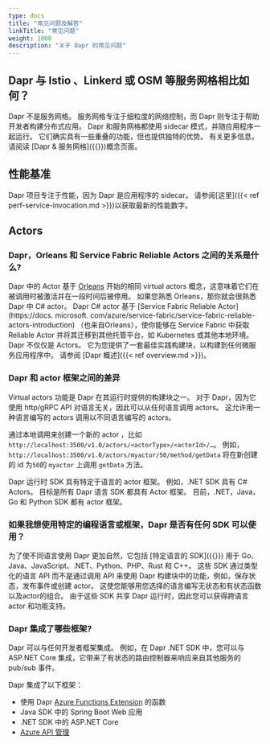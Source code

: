 ```yaml
---
type: docs
title: "常见问题及解答"
linkTitle: "常见问题"
weight: 1000
description: "关于 Dapr 的常见问题"
---
```


## Dapr 与 Istio 、Linkerd 或 OSM 等服务网格相比如何？
Dapr 不是服务网格。 服务网格专注于细粒度的网络控制，而 Dapr 则专注于帮助开发者构建分布式应用。 Dapr 和服务网格都使用 sidecar 模式，并随应用程序一起运行。 它们确实具有一些重叠的功能，但也提供独特的优势。 有关更多信息，请阅读 [Dapr & 服务网格]({{<ref service-mesh>}})概念页面。

## 性能基准
Dapr 项目专注于性能，因为 Dapr 是应用程序的 sidecar。 请参阅[这里]({{< ref perf-service-invocation.md >}})以获取最新的性能数字。

## Actors

### Dapr，Orleans 和 Service Fabric Reliable Actors 之间的关系是什么?

Dapr 中的 Actor 基于 [Orleans](https://www.microsoft.com/research/project/orleans-virtual-actors/) 开始的相同 virtual actors 概念，这意味着它们在被调用时被激活并在一段时间后被停用。 如果您熟悉 Orleans，那你就会很熟悉 Dapr 中 C# actor。 Dapr C# actor 基于 [Service Fabric Reliable Actor](https://docs. microsoft. com/azure/service-fabric/service-fabric-reliable-actors-introduction) （也来自Orleans），使你能够在 Service Fabric 中获取 Reliable Actor 并将其迁移到其他托管平台，如 Kubernetes 或其他本地环境。 Dapr 不仅仅是 Actors。 它为您提供了一套最佳实践构建块，以构建到任何微服务应用程序中。 请参阅 [Dapr 概述]({{< ref overview.md >}})。

### Dapr 和 actor 框架之间的差异

Virtual actors 功能是 Dapr 在其运行时提供的构建块之一。 对于 Dapr，因为它使用 http/gRPC API 对语言无关，因此可以从任何语言调用 actors。 这允许用一种语言编写的 actors 调用以不同语言编写的 actors。

通过本地调用来创建一个新的 actor ，比如`http://localhost:3500/v1.0/actors/<actorType>/<actorId>/…`。 例如， `http://localhost:3500/v1.0/actors/myactor/50/method/getData` 将在新创建的 id 为`50`的 `myactor` 上调用 `getData` 方法。

Dapr 运行时 SDK 具有特定于语言的 actor 框架。 例如，.NET SDK 具有 C# Actors。 目标是所有 Dapr 语言 SDK 都具有 Actor 框架。 目前，.NET，Java，Go 和 Python SDK 都有 actor 框架。

### 如果我想使用特定的编程语言或框架，Dapr 是否有任何 SDK 可以使用？

为了使不同语言使用 Dapr 更加自然，它包括 [特定语言的 SDK]({{<ref sdks>}}) 用于 Go、Java、JavaScript、.NET、Python、PHP、Rust 和 C++。 这些 SDK 通过类型化的语言 API 而不是通过调用 API 来使用 Dapr 构建块中的功能，例如，保存状态，发布事件或创建 actor。 这使您能够用您选择的语言编写无状态和有状态函数以及actor的组合。 由于这些 SDK 共享 Dapr 运行时，因此您可以获得跨语言 actor 和功能支持。

### Dapr 集成了哪些框架?
Dapr 可以与任何开发者框架集成。 例如，在 Dapr .NET SDK 中，您可以与 ASP.NET Core 集成，它带来了有状态的路由控制器来响应来自其他服务的 pub/sub 事件。

Dapr 集成了以下框架：

- 使用 Dapr [Azure Functions Extension](https://github.com/dapr/azure-functions-extension) 的函数
- Java SDK 中的 Spring Boot Web 应用
- .NET SDK 中的 ASP.NET Core
- [Azure API 管理](https://cloudblogs.microsoft.com/opensource/2020/09/22/announcing-dapr-integration-azure-api-management-service-apim/)

